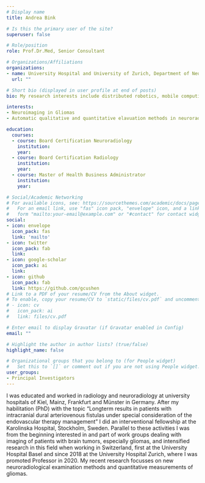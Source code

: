 ```yaml
---
# Display name
title: Andrea Bink

# Is this the primary user of the site?
superuser: false

# Role/position
role: Prof.Dr.Med, Senior Consultant

# Organizations/Affiliations
organizations:
- name: University Hospital and University of Zurich, Department of Neuroradiology
  url: ""

# Short bio (displayed in user profile at end of posts)
bio: My research interests include distributed robotics, mobile computing and programmable matter.

interests:
- Neuroimaging in Gliomas
- Automatic qualitative and quantitative elavuation methods in neuroradiology

education:
  courses:
  - course: Board Certification Neuroradiology
    institution: 
    year: 
  - course: Board Certification Radiology
    institution: 
    year: 
  - course: Master of Health Business Administrator
    institution: 
    year: 

# Social/Academic Networking
# For available icons, see: https://sourcethemes.com/academic/docs/page-builder/#icons
#   For an email link, use "fas" icon pack, "envelope" icon, and a link in the
#   form "mailto:your-email@example.com" or "#contact" for contact widget.
social:
- icon: envelope
  icon_pack: fas
  link: 'mailto'
- icon: twitter
  icon_pack: fab
  link: 
- icon: google-scholar
  icon_pack: ai
  link: 
- icon: github
  icon_pack: fab
  link: https://github.com/gcushen
# Link to a PDF of your resume/CV from the About widget.
# To enable, copy your resume/CV to `static/files/cv.pdf` and uncomment the lines below.
# - icon: cv
#   icon_pack: ai
#   link: files/cv.pdf

# Enter email to display Gravatar (if Gravatar enabled in Config)
email: ""

# Highlight the author in author lists? (true/false)
highlight_name: false

# Organizational groups that you belong to (for People widget)
#   Set this to `[]` or comment out if you are not using People widget.
user_groups:
- Principal Investigators
---
```

I was educated and worked in radiology and neuroradiology at university hospitals of Kiel, Mainz, Frankfurt and Münster in Germany. After my habilitation (PhD) with the topic “Longterm results in patients with intracranial dural arteriovenous fistulas under special consideration of the endovascular therapy management” I did an interventional fellowship at the Karolinska Hospital, Stockholm, Sweden. 
Parallel to these activities I was from the beginning interested in and part of work groups dealing with imaging of patients with brain tumors, especially gliomas, and intensified research in this field when working in Switzerland, first at the University Hospital Basel and since 2018 at the University Hospital Zurich, where I was promoted Professor in 2020. My recent research focusses on new neuroradiological examination methods and quantitative measurements of gliomas. 


